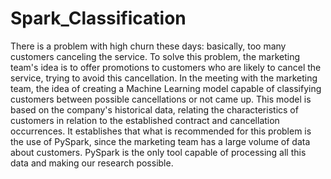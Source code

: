 # Spark_Classification
There is a problem with high churn these days: basically, too many customers canceling the service.
To solve this problem, the marketing team's idea is to offer promotions to customers who are likely to cancel the service, trying to avoid this cancellation.
In the meeting with the marketing team, the idea of creating a Machine Learning model capable of classifying customers between possible cancellations or not came up.
This model is based on the company's historical data, relating the characteristics of customers in relation to the established contract and cancellation occurrences.
It establishes that what is recommended for this problem is the use of PySpark, since the marketing team has a large volume of data about customers. PySpark is the only tool capable of processing all this data and making our research possible.
